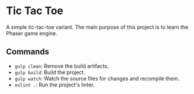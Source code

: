 # Tic Tac Toe

A simple tic-tac-toe variant. The main purpose of this project is to learn the Phaser game engine.

## Commands

* `gulp clean`: Remove the build artifacts.
* `gulp build`: Build the project.
* `gulp watch`: Watch the source files for changes and recompile them.
* `eslint .`: Run the project's linter.
